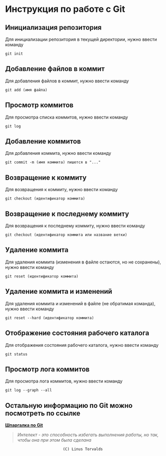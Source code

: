 # Инструкция по работе с Git

## Инициализация репозитория

Для инициализации репозитория в текущей директории, нужно ввести команду
```
git init
```
## Добавление файлов в коммит

Для добавления файлов в коммит, нужно ввести команду
```
git add (имя файла)
```
## Просмотр коммитов

Для просмотра списка коммитов, нужно ввести команду
```
git log
```
## Добавление коммитов

Для добавления коммита, нужно ввести команду
```
git commit -m (имя коммита) пишется в "..."
```
## Возвращение к коммиту

Для возвращения к коммиту, нужно ввести команду
```
git checkout (идентификатор коммита)
```
## Возвращение к последнему коммиту

Для возвращения к последнему коммиту, нужно ввести команду
```
git checkout (идентификатор коммита или название ветки)
```
## Удаление коммита

Для удаления коммита (изменения в файле остаются, но не сохранены), нужно ввести команду
```
git reset (идентификатор коммита)
```
## Удаление коммита и изменений

Для удаления коммита и изменений в файле (не обратимая команда), нужно ввести команду
```
git reset --hard (идентификатор коммита)
```
## Отображение состояния рабочего каталога

Для отображения состояния рабочего каталога, нужно ввести команду
```
git status
```
## Просмотр лога коммитов

Для просмотра лога коммитов, нужно ввести команду
```
git log --graph --all
```
## Остальную информацию по Git можно посмотреть по ссылке

**[Шпаргалка по Git](https://training.github.com/downloads/ru/github-git-cheat-sheet/)**

> *Интелект - это способность избегать выполнения работы, но так, чтобы она при этом была сделана*

                              (C) Linus Torvalds